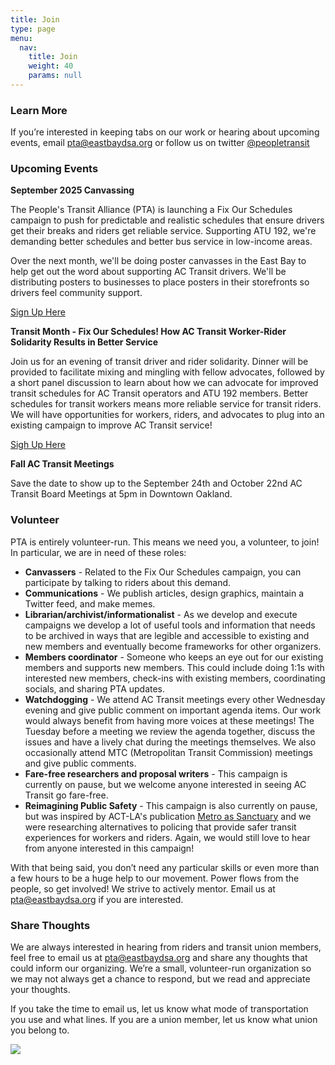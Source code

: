 ```yaml
---
title: Join
type: page
menu:
  nav:
    title: Join
    weight: 40
    params: null
---
```

<!--StartFragment-->

### **Learn More**

If you’re interested in keeping tabs on our work or hearing about upcoming events, email pta@eastbaydsa.org or follow us on twitter [@peopletransit](https://twitter.com/PeopleTransit)

### **Upcoming Events**

**September 2025 Canvassing**

The People's Transit Alliance (PTA) is launching a Fix Our Schedules campaign to push for predictable and realistic schedules that ensure drivers get their breaks and riders get reliable service. Supporting ATU 192, we're demanding better schedules and better bus service in low-income areas.

Over the next month, we'll be doing poster canvasses in the East Bay to help get out the word about supporting AC Transit drivers. We'll be distributing posters to businesses to place posters in their storefronts so drivers feel community support.

[Sign Up Here](https://forms.gle/b61jPytjmtCiMppPA)

**Transit Month - Fix Our Schedules! How AC Transit Worker-Rider Solidarity Results in Better Service**

Join us for an evening of transit driver and rider solidarity. Dinner will be provided to facilitate mixing and mingling with fellow advocates, followed by a short panel discussion to learn about how we can advocate for improved transit schedules for AC Transit operators and ATU 192 members. Better schedules for transit workers means more reliable service for transit riders. We will have opportunities for workers, riders, and advocates to plug into an existing campaign to improve AC Transit service!

[Sigh Up Here](https://www.eastbaydsa.org/events/3886/2025-09-16-transit-month-fix-our-schedules-how-ac-transit-worker-rider-solidarity-results-in-better-service/)

**Fall AC Transit Meetings**

Save the date to show up to the September 24th and October 22nd AC Transit Board Meetings at 5pm in Downtown Oakland. 

### **Volunteer**

PTA is entirely volunteer-run. This means we need you, a volunteer, to join! In particular, we are in need of these roles:

* **Canvassers** - Related to the Fix Our Schedules campaign, you can participate by talking to riders about this demand.
* **Communications** - We publish articles, design graphics, maintain a Twitter feed, and make memes.
* **Librarian/archivist/informationalist** - As we develop and execute campaigns we develop a lot of useful tools and information that needs to be archived in ways that are legible and accessible to existing and new members and eventually become frameworks for other organizers. 
* **Members coordinator** - Someone who keeps an eye out for our existing members and supports new members. This could include doing  1:1s with interested new members, check-ins with existing members, coordinating socials, and sharing PTA updates.
* **Watchdogging** - We attend AC Transit meetings every other Wednesday evening and give public comment on important agenda items. Our work would always benefit from having more voices at these meetings! The Tuesday before a meeting we review the agenda together, discuss the issues and have a lively chat during the meetings themselves. We also occasionally attend MTC (Metropolitan Transit Commission) meetings and give public comments.
* **Fare-free researchers and proposal writers** - This campaign is currently on pause, but we welcome anyone interested in seeing AC Transit go fare-free.
* **Reimagining Public Safety** - This campaign is also currently on pause, but was inspired by ACT-LA's publication [Metro as Sanctuary](http://allianceforcommunitytransit.org/metro-as-a-sanctuary/) and we were researching alternatives to policing that provide safer transit experiences for workers and riders. Again, we would still love to hear from anyone interested in this campaign!

With that being said, you don’t need any particular skills or even more than a few hours to be a huge help to our movement. Power flows from the people, so get involved! We strive to actively mentor. Email us at [pta@eastbaydsa.org](mailto:pta@eastbaydsa.org) if you are interested.

### **Share Thoughts**

We are always interested in hearing from riders and transit union members, feel free to email us at pta@eastbaydsa.org and share any thoughts that could inform our organizing. We’re a small, volunteer-run organization so we may not always get a chance to respond, but we read and appreciate your thoughts.

If you take the time to email us, let us know what mode of transportation you use and what lines. If you are a union member, let us know what union you belong to.

![](/images/uploads/1w8a2912.jpg)

<!--EndFragment-->
